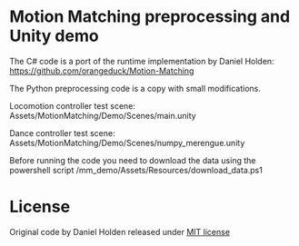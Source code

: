 # Motion Matching preprocessing and Unity demo 

The C# code is a port of the runtime implementation by Daniel Holden:  https://github.com/orangeduck/Motion-Matching

The Python preprocessing code is a copy with small modifications.

Locomotion controller test scene: Assets/MotionMatching/Demo/Scenes/main.unity

Dance controller test scene: Assets/MotionMatching/Demo/Scenes/numpy_merengue.unity

Before running the code you need to download the data using the powershell script /mm_demo/Assets/Resources/download_data.ps1

# License

Original code by Daniel Holden released under [MIT license](https://github.com/orangeduck/Motion-Matching/blob/main/LICENSE)




